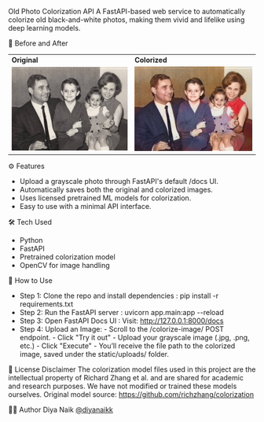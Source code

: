 Old Photo Colorization API
A FastAPI-based web service to automatically colorize old black-and-white photos, making them vivid and lifelike using deep learning models.

📸 Before and After

<table>
<tr>
  <td><b>Original</b></td>
  <td><b>Colorized</b></td>
</tr>
<tr>
  <td><img src="https://github.com/diyanaikk/image-colorization-api/blob/main/examples/pic1.jpg?raw=true" width="300"/></td>
  <td><img src="https://github.com/diyanaikk/image-colorization-api/blob/main/examples/colorized_pic1.jpg?raw=true" width="300"/></td>
</tr>
</table>


⚙️ Features
+ Upload a grayscale photo through FastAPI's default /docs UI.
+ Automatically saves both the original and colorized images.
+ Uses licensed pretrained ML models for colorization.
+ Easy to use with a minimal API interface.

🛠 Tech Used
+ Python
+ FastAPI
+ Pretrained colorization model
+ OpenCV for image handling

🧪 How to Use
+ Step 1: Clone the repo and install dependencies :
pip install -r requirements.txt
+ Step 2: Run the FastAPI server : 
uvicorn app.main:app --reload
+ Step 3: Open FastAPI Docs UI : 
Visit: http://127.0.0.1:8000/docs
+ Step 4: Upload an Image: 
            - Scroll to the /colorize-image/ POST endpoint.
            - Click "Try it out"
            - Upload your grayscale image (.jpg, .png, etc.)
            - Click "Execute"
            - You’ll receive the file path to the colorized image, saved under the static/uploads/ folder.

🔖 License Disclaimer
The colorization model files used in this project are the intellectual property of Richard Zhang et al. and are shared for academic and research purposes.
We have not modified or trained these models ourselves.
Original model source: https://github.com/richzhang/colorization

👩‍💻 Author
Diya Naik
[@diyanaikk](https://github.com/diyanaikk)
